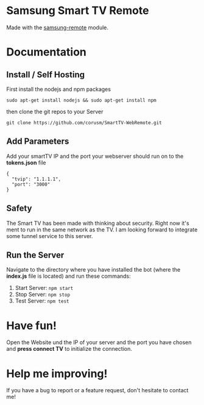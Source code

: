 # Samsung Smart TV Remote

Made with the [samsung-remote](https://github.com/natalan/samsung-remote) module.

# Documentation

## Install / Self Hosting

First install the nodejs and npm packages
```
sudo apt-get install nodejs && sudo apt-get install npm
```

then clone the git repos to your Server
```
git clone https://github.com/corusm/SmartTV-WebRemote.git
```


## Add Parameters
Add your smartTV IP and the port your webserver should run on to the **tokens.json** file
```
{
  "tvip": "1.1.1.1",
  "port": "3000"
}
```

## Safety
The Smart TV has been made with thinking about security. Right now it's ment to run in the same network as the TV. I am looking forward to integrate some tunnel service to this server.

## Run the Server
Navigate to the directory where you have installed the bot (where the **index.js** file is located) and run these commands:

1. Start Server: `npm start`
2. Stop Server: `npm stop`
3. Test Server: `npm test`

# Have fun!
Open the Website und the IP of your server and the port you have chosen and **press connect TV** to initialize the connection.

# Help me improving!
If you have a bug to report or a feature request, don't hesitate to contact me!
